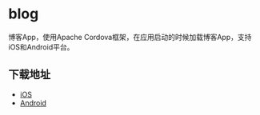 # blog
博客App，使用Apache Cordova框架，在应用启动的时候加载博客App，支持iOS和Android平台。

## 下载地址
* [iOS](http://cherryleer.com/assets/app/cherryleer-blog-0.0.1.ipa)
* [Android](http://cherryleer.com/assets/app/cherryleer-blog-0.0.1.apk)
